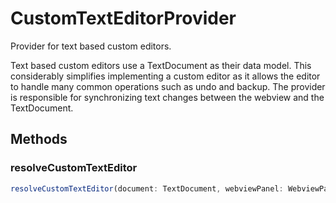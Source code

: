 # CustomTextEditorProvider

Provider for text based custom editors.

Text based custom editors use a TextDocument as their data model. This considerably simplifies implementing a custom editor as it allows the editor to handle many common operations such as undo and backup. The provider is responsible for synchronizing text changes between the webview and the TextDocument.

## Methods

### resolveCustomTextEditor

```typescript
resolveCustomTextEditor(document: TextDocument, webviewPanel: WebviewPanel, token: CancellationToken): void | Thenable<void>
```

